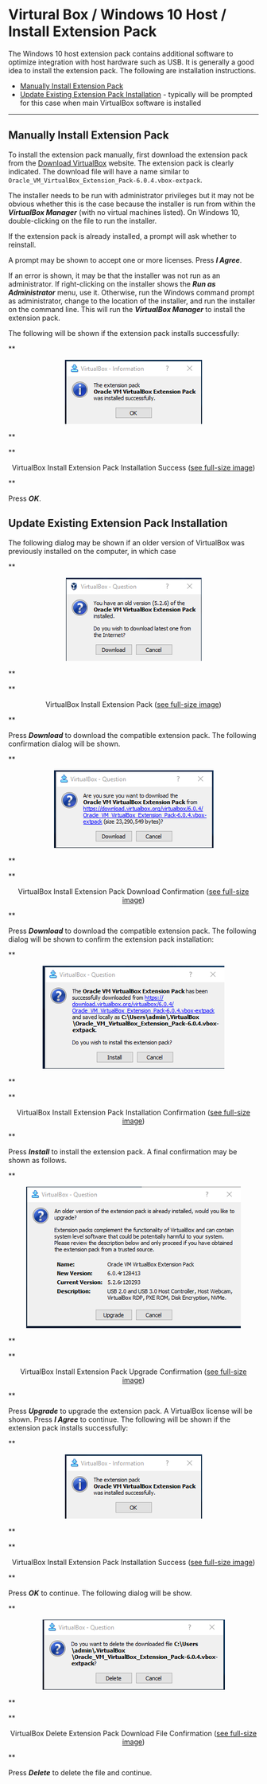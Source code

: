 # Virtural Box / Windows 10 Host / Install Extension Pack

The Windows 10 host extension pack contains additional software to optimize integration
with host hardware such as USB.  It is generally a good idea to install the extension pack.
The following are installation instructions.

* [Manually Install Extension Pack](#manually-install-extension-pack)
* [Update Existing Extension Pack Installation](#update-existing-extension-pack-installation) - typically
will be prompted for this case when main VirtualBox software is installed

------------------

## Manually Install Extension Pack ##

To install the extension pack manually, first download the extension pack from the
[Download VirtualBox](https://www.virtualbox.org/wiki/Downloads) website.
The extension pack is clearly indicated.
The download file will have a name similar to `Oracle_VM_VirtualBox_Extension_Pack-6.0.4.vbox-extpack`.

The installer needs to be run with administrator privileges but it may not be obvious whether this
is the case because the installer is run from within the ***VirtualBox Manager***
(with no virtual machines listed).
On Windows 10, double-clicking on the file to run the installer.

If the extension pack is already installed, a prompt will ask whether to reinstall.

A prompt may be shown to accept one or more licenses.  Press ***I Agree***.

If an error is shown, it may be that the installer was not run as an administrator.
If right-clicking on the installer shows the ***Run as Administrator*** menu, use it.
Otherwise, run the Windows command prompt as administrator, change to the location of the installer,
and run the installer on the command line.
This will run the ***VirtualBox Manager*** to install the extension pack.

The following will be shown if the extension pack installs successfully:

**<p style="text-align: center;">
![win-host-install12](images/win-host-install12.png)
</p>**

**<p style="text-align: center;">
VirtualBox Install Extension Pack Installation Success (<a href="../images/win-host-install12.png">see full-size image</a>)
</p>**

Press ***OK***.

## Update Existing Extension Pack Installation ##

The following dialog may be shown if an older version of VirtualBox was previously installed on the computer,
in which case

**<p style="text-align: center;">
![win-host-install8](images/win-host-install8.png)
</p>**

**<p style="text-align: center;">
VirtualBox Install Extension Pack (<a href="../images/win-host-install8.png">see full-size image</a>)
</p>**

Press ***Download*** to download the compatible extension pack.
The following confirmation dialog will be shown.

**<p style="text-align: center;">
![win-host-install9](images/win-host-install9.png)
</p>**

**<p style="text-align: center;">
VirtualBox Install Extension Pack Download Confirmation (<a href="../images/win-host-install9.png">see full-size image</a>)
</p>**

Press ***Download*** to download the compatible extension pack.
The following dialog will be shown to confirm the extension pack installation:

**<p style="text-align: center;">
![win-host-install10](images/win-host-install10.png)
</p>**

**<p style="text-align: center;">
VirtualBox Install Extension Pack Installation Confirmation (<a href="../images/win-host-install10.png">see full-size image</a>)
</p>**

Press ***Install*** to install the extension pack.
A final confirmation may be shown as follows.

**<p style="text-align: center;">
![win-host-install11](images/win-host-install11.png)
</p>**

**<p style="text-align: center;">
VirtualBox Install Extension Pack Upgrade Confirmation (<a href="../images/win-host-install11.png">see full-size image</a>)
</p>**

Press ***Upgrade*** to upgrade the extension pack.
A VirtualBox license will be shown.  Press ***I Agree*** to continue.
The following will be shown if the extension pack installs successfully:

**<p style="text-align: center;">
![win-host-install12](images/win-host-install12.png)
</p>**

**<p style="text-align: center;">
VirtualBox Install Extension Pack Installation Success (<a href="../images/win-host-install12.png">see full-size image</a>)
</p>**

Press ***OK*** to continue.  The following dialog will be show.

**<p style="text-align: center;">
![win-host-install13](images/win-host-install13.png)
</p>**

**<p style="text-align: center;">
VirtualBox Delete Extension Pack Download File Confirmation (<a href="../images/win-host-install13.png">see full-size image</a>)
</p>**

Press ***Delete*** to delete the file and continue.
